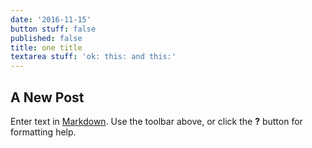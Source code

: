 ```yaml
---
date: '2016-11-15'
button stuff: false
published: false
title: one title
textarea stuff: 'ok: this: and this:'
---
```

## A New Post

Enter text in [Markdown](http://daringfireball.net/projects/markdown/). Use the toolbar above, or click the **?** button for formatting help.

